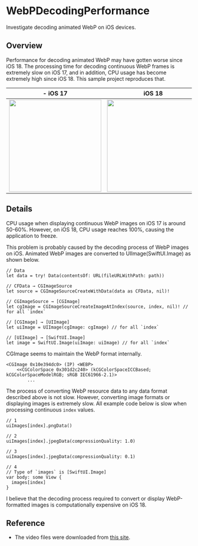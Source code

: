 # WebPDecodingPerformance
Investigate decoding animated WebP on iOS devices.

## Overview
Performance for decoding animated WebP may have gotten worse since iOS 18. The processing time for decoding continuous WebP frames is extremely slow on iOS 17, and in addition, CPU usage has become extremely high since iOS 18. This sample project reproduces that.

| - iOS 17 | iOS 18 |
|:---:|:---:|
| <kbd><img src="https://github.com/user-attachments/assets/bc154a30-993c-4320-a7fc-1ff14df666e0" width="250"></kbd> | <kbd><img src="https://github.com/user-attachments/assets/0103cf4a-45cc-4f85-a0ce-16011b968a7d" width="250"></kbd> |

## Details
CPU usage when displaying continuous WebP images on iOS 17 is around 50-60%. However, on iOS 18, CPU usage reaches 100%, causing the application to freeze.

This problem is probably caused by the decoding process of WebP images on iOS. Animated WebP images are converted to UIImage(SwiftUI.Image) as shown below.

```
// Data
let data = try! Data(contentsOf: URL(fileURLWithPath: path))

// CFData → CGImageSource
let source = CGImageSourceCreateWithData(data as CFData, nil)!

// CGImageSource → [CGImage]
let cgImage = CGImageSourceCreateImageAtIndex(source, index, nil)! // for all `index`

// [CGImage] → [UIImage]
let uiImage = UIImage(cgImage: cgImage) // for all `index`

// [UIImage] → [SwiftUI.Image] 
let image = SwiftUI.Image(uiImage: uiImage) // for all `index`
```

CGImage seems to maintain the WebP format internally.

```
<CGImage 0x10e394dc0> (IP) <WEBP>
	<<CGColorSpace 0x301d2c240> (kCGColorSpaceICCBased; kCGColorSpaceModelRGB; sRGB IEC61966-2.1)>
		...
```

The process of converting WebP resource data to any data format described above is not slow. However, converting image formats or displaying images is extremely slow. All example code below is slow when processing continuous `index` values.

```
// 1
uiImages[index].pngData() 

// 2
uiImages[index].jpegData(compressionQuality: 1.0)

// 3
uiImages[index].jpegData(compressionQuality: 0.1)

// 4
// Type of `images` is [SwiftUI.Image]
var body: some View {
  images[index]
}
```

I believe that the decoding process required to convert or display WebP-formatted images is computationally expensive on iOS 18.

## Reference

- The video files were downloaded from [this site](https://video-ac.com/video/746).
